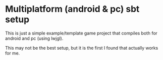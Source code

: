 # Multiplatform (android & pc) sbt setup

This is just a simple example/template game project that compiles both for android and pc (using lwjgl).

This may not be the best setup, but it is the first I found that actually works for me.